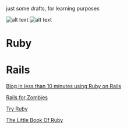 just some drafts, for learning purposes

![alt text](http://bks4.books.google.co.uk/books?id=dyozLQAACAAJ&printsec=frontcover&img=1&zoom=1 "Title")
![alt text](http://bks4.books.google.co.uk/books?id=dyozLQAACAAJ&printsec=frontcover&img=1&zoom=1 "Title")

Ruby
====
Rails
=====

[Blog in less than 10 minutes using Ruby on Rails](http://www.youtube.com/watch?feature=player_embedded&v=JaL9ul17kx0)

[Rails for Zombies](http://railsforzombies.org/)

[Try Ruby](http://tryruby.org)

[The Little Book Of Ruby](http://www.sapphiresteel.com/The-Little-Book-Of-Ruby)
